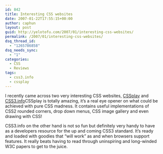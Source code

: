 ```yaml
---
id: 842
title: Interesting CSS websites
date: 2007-01-22T17:55:15+00:00
author: caphun
layout: post
guid: http://yelotofu.com/2007/01/interesting-css-websites/
permalink: /2007/01/interesting-css-websites/
dsq_thread_id:
  - "1265786858"
dsq_needs_sync:
  - "1"
categories:
  - CSS
  - Reviews
tags:
  - css3.info
  - cssplay
---
```

I recently came across two very interesting CSS websites, [CSSplay](http://cssplay.co.uk) and [CSS3.info](http://www.css3.info/)CSSplay is totally amazing, it&#8217;s a real eye opener on what could be achieved with pure CSS madness. It contains useful implementations of CSS2 rounded corners, drop down menus, CSS image gallery and even drawing with CSS!

CSS3.info on the other hand is not so fun but definitely very handy to have as a developers resource for the up and coming CSS3 standard. It&#8217;s ready and loaded with goodies that &#8220;will work&#8221; as and when browsers support features. It really beats having to read through uninspiring and long-winded W3C papers to get to the juice.